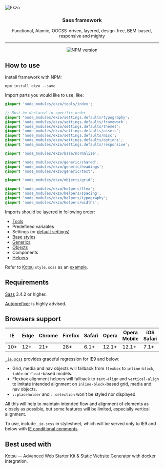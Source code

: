 ![Ekzo](https://cloud.githubusercontent.com/assets/4460311/23854875/16890190-07fc-11e7-862e-37f5a69b76a3.png)

<div align='center'>
  <h3>Sass framework</h3>
  <p>Functional, Atomic, OOCSS-driven, layered, design-free, BEM-based, responsive and mighty</p>
</div>

---

<p align='center'>
  <a href='https://www.npmjs.com/package/ekzo'>
    <img src='https://img.shields.io/npm/v/ekzo.svg' alt='NPM version' />
  </a>
</p>

How to use
----------

Install framework with NPM:

```shell
npm install ekzo --save
```

Import parts you would like to use, like:

```scss
@import 'node_modules/ekzo/tools/index';

// Must be declared in specific order
@import 'node_modules/ekzo/settings.defaults/typography';
@import 'node_modules/ekzo/settings.defaults/framework';
@import 'node_modules/ekzo/settings.defaults/themes';
@import 'node_modules/ekzo/settings.defaults/assets';
@import 'node_modules/ekzo/settings.defaults/misc';
@import 'node_modules/ekzo/settings.defaults/options';
@import 'node_modules/ekzo/settings.defaults/responsive';

@import 'node_modules/ekzo/base/normalize';

@import 'node_modules/ekzo/generic/shared';
@import 'node_modules/ekzo/generic/headings';
@import 'node_modules/ekzo/generic/text';

@import 'node_modules/ekzo/objects/grid';

@import 'node_modules/ekzo/helpers/flex';
@import 'node_modules/ekzo/helpers/spacing';
@import 'node_modules/ekzo/helpers/typography';
@import 'node_modules/ekzo/helpers/widths';
```

Imports should be layered in following order:

* [Tools](https://github.com/ArmorDarks/ekzo/tree/master/tools)
* Predefined variables
* Settings (or [default settings](https://github.com/ArmorDarks/ekzo/tree/master/settings.defaults))
* [Base styles](https://github.com/ArmorDarks/ekzo/tree/master/base)
* [Generics](https://github.com/ArmorDarks/ekzo/tree/master/generic)
* [Objects](https://github.com/ArmorDarks/ekzo/tree/master/objects)
* Components
* [Helpers](https://github.com/ArmorDarks/ekzo/tree/master/helpers)

Refer to [Kotsu](https://github.com/LotusTM/Kotsu) `style.scss` as an [example](https://github.com/LotusTM/Kotsu/tree/master/source/styles).


Requirements
------------

[Sass](http://sass-lang.com/install) 3.4.2 or higher.

[Autoprefixer](https://github.com/postcss/autoprefixer) is highly advised.


Browsers support
----------------

|  IE | Edge | Chrome | Firefox | Safari | Opera | Opera Mobile | iOS Safari | Android |
|-----|------|--------|---------|--------|-------|--------------|------------|---------|
| 10+ | 12+  | 21+    | 28+     | 6.1+   | 12.1+ | 12.1+        | 7.1+       | 4.4+    |

[`_ie.scss`](https://github.com/ArmorDarks/ekzo/blob/master/_ie.scss) provides graceful regression for IE9 and below:

* Grid, media and nav objects will fallback from `flexbox` to `inline-block`, `table` or `float`-based models.
* Flexbox alignment helpers will fallback to `text-align` and `vertical-align` to imitate intended alignment on `inline-block`-based grid, media and nav objects.
* `::placeholder` and `::selection` won't be styled nor displayed.

All this will help to maintain intended flow and alignment of elements as closely as possible, but some features will be limited, especially vertical alignment.

To use, include `_ie.scss` in stylesheet, which will be served only to IE9 and below with [IE conditional comments](https://en.wikipedia.org/wiki/Conditional_comment).

Best used with
--------------

[Kotsu](https://github.com/LotusTM/Kotsu) — Advanced Web Starter Kit & Static Website Generator with docker integration.